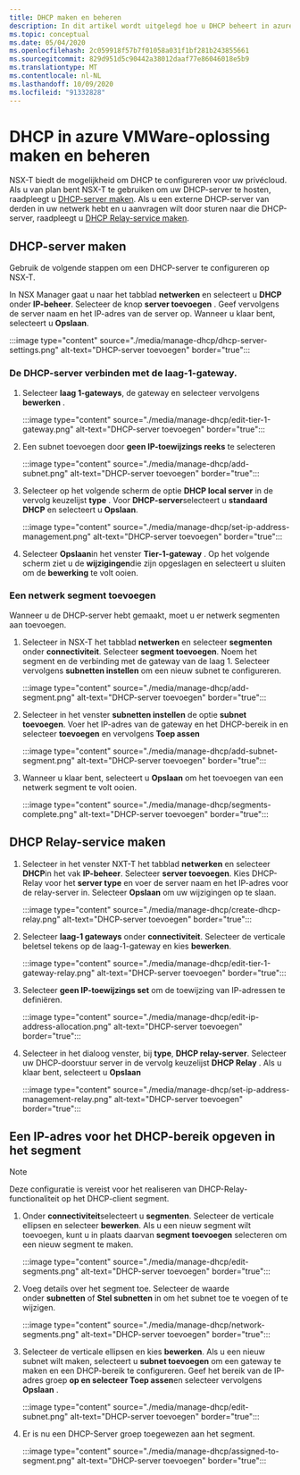 ```yaml
---
title: DHCP maken en beheren
description: In dit artikel wordt uitgelegd hoe u DHCP beheert in azure VMware-oplossing.
ms.topic: conceptual
ms.date: 05/04/2020
ms.openlocfilehash: 2c059918f57b7f01058a031f1bf281b243855661
ms.sourcegitcommit: 829d951d5c90442a38012daaf77e86046018e5b9
ms.translationtype: MT
ms.contentlocale: nl-NL
ms.lasthandoff: 10/09/2020
ms.locfileid: "91332828"
---
```

# <a name="how-to-create-and-manage-dhcp-in-azure-vmware-solution"></a>DHCP in azure VMWare-oplossing maken en beheren

NSX-T biedt de mogelijkheid om DHCP te configureren voor uw privécloud. Als u van plan bent NSX-T te gebruiken om uw DHCP-server te hosten, raadpleegt u [DHCP-server maken](#create-dhcp-server). Als u een externe DHCP-server van derden in uw netwerk hebt en u aanvragen wilt door sturen naar die DHCP-server, raadpleegt u [DHCP Relay-service maken](#create-dhcp-relay-service).

## <a name="create-dhcp-server"></a>DHCP-server maken

Gebruik de volgende stappen om een DHCP-server te configureren op NSX-T.

In NSX Manager gaat u naar het tabblad **netwerken** en selecteert u **DHCP** onder **IP-beheer**. Selecteer de knop **server toevoegen** . Geef vervolgens de server naam en het IP-adres van de server op. Wanneer u klaar bent, selecteert u **Opslaan**.

:::image type="content" source="./media/manage-dhcp/dhcp-server-settings.png" alt-text="DHCP-server toevoegen" border="true":::

### <a name="connect-dhcp-server-to-the-tier-1-gateway"></a>De DHCP-server verbinden met de laag-1-gateway.

1. Selecteer **laag 1-gateways**, de gateway en selecteer vervolgens **bewerken** .

   :::image type="content" source="./media/manage-dhcp/edit-tier-1-gateway.png" alt-text="DHCP-server toevoegen" border="true":::

1. Een subnet toevoegen door **geen IP-toewijzings reeks** te selecteren

   :::image type="content" source="./media/manage-dhcp/add-subnet.png" alt-text="DHCP-server toevoegen" border="true":::

1. Selecteer op het volgende scherm de optie **DHCP local server** in de vervolg keuzelijst **type** . Voor **DHCP-server**selecteert u **standaard DHCP** en selecteert u **Opslaan**.

   :::image type="content" source="./media/manage-dhcp/set-ip-address-management.png" alt-text="DHCP-server toevoegen" border="true":::

1. Selecteer **Opslaan**in het venster **Tier-1-gateway** . Op het volgende scherm ziet u de **wijzigingen**die zijn opgeslagen en selecteert u sluiten om de **bewerking** te volt ooien.

### <a name="add-a-network-segment"></a>Een netwerk segment toevoegen

Wanneer u de DHCP-server hebt gemaakt, moet u er netwerk segmenten aan toevoegen.

1. Selecteer in NSX-T het tabblad **netwerken** en selecteer **segmenten** onder **connectiviteit**. Selecteer **segment toevoegen**. Noem het segment en de verbinding met de gateway van de laag 1. Selecteer vervolgens **subnetten instellen** om een nieuw subnet te configureren. 

   :::image type="content" source="./media/manage-dhcp/add-segment.png" alt-text="DHCP-server toevoegen" border="true":::

1. Selecteer in het venster **subnetten instellen** de optie **subnet toevoegen**. Voer het IP-adres van de gateway en het DHCP-bereik in en selecteer **toevoegen** en vervolgens **Toep assen**

   :::image type="content" source="./media/manage-dhcp/add-subnet-segment.png" alt-text="DHCP-server toevoegen" border="true":::

1. Wanneer u klaar bent, selecteert u **Opslaan** om het toevoegen van een netwerk segment te volt ooien.

   :::image type="content" source="./media/manage-dhcp/segments-complete.png" alt-text="DHCP-server toevoegen" border="true":::

## <a name="create-dhcp-relay-service"></a>DHCP Relay-service maken

1. Selecteer in het venster NXT-T het tabblad **netwerken** en selecteer **DHCP**in het vak **IP-beheer**. Selecteer **server toevoegen**. Kies DHCP-Relay voor het **server type** en voer de server naam en het IP-adres voor de relay-server in. Selecteer **Opslaan** om uw wijzigingen op te slaan.

   :::image type="content" source="./media/manage-dhcp/create-dhcp-relay.png" alt-text="DHCP-server toevoegen" border="true":::

1. Selecteer **laag-1 gateways** onder **connectiviteit**. Selecteer de verticale beletsel tekens op de laag-1-gateway en kies **bewerken**.

   :::image type="content" source="./media/manage-dhcp/edit-tier-1-gateway-relay.png" alt-text="DHCP-server toevoegen" border="true":::

1. Selecteer **geen IP-toewijzings set** om de toewijzing van IP-adressen te definiëren.

   :::image type="content" source="./media/manage-dhcp/edit-ip-address-allocation.png" alt-text="DHCP-server toevoegen" border="true":::

1. Selecteer in het dialoog venster, bij **type**, **DHCP relay-server**. Selecteer uw DHCP-doorstuur server in de vervolg keuzelijst **DHCP Relay** . Als u klaar bent, selecteert u **Opslaan**

   :::image type="content" source="./media/manage-dhcp/set-ip-address-management-relay.png" alt-text="DHCP-server toevoegen" border="true":::

## <a name="specify-a-dhcp-range-ip-on-segment"></a>Een IP-adres voor het DHCP-bereik opgeven in het segment

> [!NOTE]
> Deze configuratie is vereist voor het realiseren van DHCP-Relay-functionaliteit op het DHCP-client segment. 

1. Onder **connectiviteit**selecteert u **segmenten**. Selecteer de verticale ellipsen en selecteer **bewerken**. Als u een nieuw segment wilt toevoegen, kunt u in plaats daarvan **segment toevoegen** selecteren om een nieuw segment te maken.

   :::image type="content" source="./media/manage-dhcp/edit-segments.png" alt-text="DHCP-server toevoegen" border="true":::

1. Voeg details over het segment toe. Selecteer de waarde onder **subnetten** of **Stel subnetten** in om het subnet toe te voegen of te wijzigen.

   :::image type="content" source="./media/manage-dhcp/network-segments.png" alt-text="DHCP-server toevoegen" border="true":::

1. Selecteer de verticale ellipsen en kies **bewerken**. Als u een nieuw subnet wilt maken, selecteert u **subnet toevoegen** om een gateway te maken en een DHCP-bereik te configureren. Geef het bereik van de IP-adres groep **op en selecteer Toep assen**en selecteer vervolgens **Opslaan** .

   :::image type="content" source="./media/manage-dhcp/edit-subnet.png" alt-text="DHCP-server toevoegen" border="true":::

1. Er is nu een DHCP-Server groep toegewezen aan het segment.

   :::image type="content" source="./media/manage-dhcp/assigned-to-segment.png" alt-text="DHCP-server toevoegen" border="true":::
